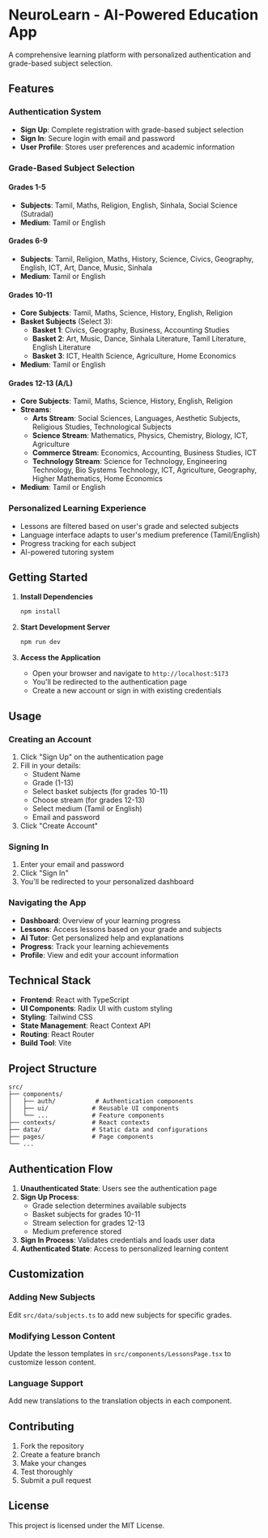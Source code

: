 # NeuroLearn - AI-Powered Education App

A comprehensive learning platform with personalized authentication and grade-based subject selection.

## Features

### Authentication System
- **Sign Up**: Complete registration with grade-based subject selection
- **Sign In**: Secure login with email and password
- **User Profile**: Stores user preferences and academic information

### Grade-Based Subject Selection

#### Grades 1-5
- **Subjects**: Tamil, Maths, Religion, English, Sinhala, Social Science (Sutradal)
- **Medium**: Tamil or English

#### Grades 6-9
- **Subjects**: Tamil, Religion, Maths, History, Science, Civics, Geography, English, ICT, Art, Dance, Music, Sinhala
- **Medium**: Tamil or English

#### Grades 10-11
- **Core Subjects**: Tamil, Maths, Science, History, English, Religion
- **Basket Subjects** (Select 3):
  - **Basket 1**: Civics, Geography, Business, Accounting Studies
  - **Basket 2**: Art, Music, Dance, Sinhala Literature, Tamil Literature, English Literature
  - **Basket 3**: ICT, Health Science, Agriculture, Home Economics
- **Medium**: Tamil or English

#### Grades 12-13 (A/L)
- **Core Subjects**: Tamil, Maths, Science, History, English, Religion
- **Streams**:
  - **Arts Stream**: Social Sciences, Languages, Aesthetic Subjects, Religious Studies, Technological Subjects
  - **Science Stream**: Mathematics, Physics, Chemistry, Biology, ICT, Agriculture
  - **Commerce Stream**: Economics, Accounting, Business Studies, ICT
  - **Technology Stream**: Science for Technology, Engineering Technology, Bio Systems Technology, ICT, Agriculture, Geography, Higher Mathematics, Home Economics
- **Medium**: Tamil or English

### Personalized Learning Experience
- Lessons are filtered based on user's grade and selected subjects
- Language interface adapts to user's medium preference (Tamil/English)
- Progress tracking for each subject
- AI-powered tutoring system

## Getting Started

1. **Install Dependencies**
   ```bash
   npm install
   ```

2. **Start Development Server**
   ```bash
   npm run dev
   ```

3. **Access the Application**
   - Open your browser and navigate to `http://localhost:5173`
   - You'll be redirected to the authentication page
   - Create a new account or sign in with existing credentials

## Usage

### Creating an Account
1. Click "Sign Up" on the authentication page
2. Fill in your details:
   - Student Name
   - Grade (1-13)
   - Select basket subjects (for grades 10-11)
   - Choose stream (for grades 12-13)
   - Select medium (Tamil or English)
   - Email and password
3. Click "Create Account"

### Signing In
1. Enter your email and password
2. Click "Sign In"
3. You'll be redirected to your personalized dashboard

### Navigating the App
- **Dashboard**: Overview of your learning progress
- **Lessons**: Access lessons based on your grade and subjects
- **AI Tutor**: Get personalized help and explanations
- **Progress**: Track your learning achievements
- **Profile**: View and edit your account information

## Technical Stack

- **Frontend**: React with TypeScript
- **UI Components**: Radix UI with custom styling
- **Styling**: Tailwind CSS
- **State Management**: React Context API
- **Routing**: React Router
- **Build Tool**: Vite

## Project Structure

```
src/
├── components/
│   ├── auth/           # Authentication components
│   ├── ui/            # Reusable UI components
│   └── ...            # Feature components
├── contexts/          # React contexts
├── data/              # Static data and configurations
├── pages/             # Page components
└── ...
```

## Authentication Flow

1. **Unauthenticated State**: Users see the authentication page
2. **Sign Up Process**: 
   - Grade selection determines available subjects
   - Basket subjects for grades 10-11
   - Stream selection for grades 12-13
   - Medium preference stored
3. **Sign In Process**: Validates credentials and loads user data
4. **Authenticated State**: Access to personalized learning content

## Customization

### Adding New Subjects
Edit `src/data/subjects.ts` to add new subjects for specific grades.

### Modifying Lesson Content
Update the lesson templates in `src/components/LessonsPage.tsx` to customize lesson content.

### Language Support
Add new translations to the translation objects in each component.

## Contributing

1. Fork the repository
2. Create a feature branch
3. Make your changes
4. Test thoroughly
5. Submit a pull request

## License

This project is licensed under the MIT License. 